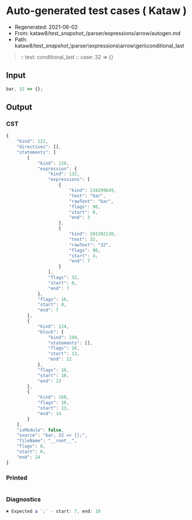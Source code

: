 # Auto-generated test cases ( Kataw )
- Regenerated: 2021-06-02
- From: kataw8/test\__snapshot__/parser/expressions/arrow/autogen.md
- Path: kataw8/test\__snapshot__\parser\expressions\arrow\gen\conditional_last
> :: test: conditional_last
> :: case: 32 => {}
## Input

`````js
bar, 32 => {};
`````
## Output

### CST

```javascript
{
    "kind": 122,
    "directives": [],
    "statements": [
        {
            "kind": 120,
            "expression": {
                "kind": 132,
                "expressions": [
                    {
                        "kind": 134299649,
                        "text": "bar",
                        "rawText": "bar",
                        "flags": 96,
                        "start": 0,
                        "end": 3
                    },
                    {
                        "kind": 201392130,
                        "text": 32,
                        "rawText": "32",
                        "flags": 96,
                        "start": 4,
                        "end": 7
                    }
                ],
                "flags": 32,
                "start": 0,
                "end": 7
            },
            "flags": 16,
            "start": 0,
            "end": 7
        },
        {
            "kind": 124,
            "block": {
                "kind": 249,
                "statements": [],
                "flags": 16,
                "start": 12,
                "end": 12
            },
            "flags": 16,
            "start": 10,
            "end": 13
        },
        {
            "kind": 168,
            "flags": 16,
            "start": 13,
            "end": 14
        }
    ],
    "isModule": false,
    "source": "bar, 32 => {};",
    "fileName": "__root__",
    "flags": 0,
    "start": 0,
    "end": 14
}
```

### Printed

```javascript

```

### Diagnostics

```javascript
✖ Expected a `;` - start: 7, end: 10

```

